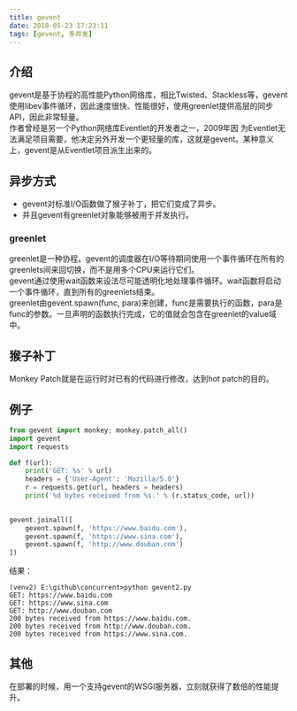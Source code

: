 ```yaml
---
title: gevent
date: 2018-05-23 17:23:11
tags: [gevent, 多并发]
---
```


## 介绍
gevent是基于协程的高性能Python网络库，相比Twisted、Stackless等，gevent使用libev事件循环，因此速度很快、性能很好，使用greenlet提供高层的同步API，因此非常轻量。    
作者曾经是另一个Python网络库Eventlet的开发者之一，2009年因 为Eventlet无法满足项目需要，他决定另外开发一个更轻量的库，这就是gevent。某种意义上，gevent是从Eventlet项目派生出来的。    

## 异步方式
* gevent对标准I/O函数做了猴子补丁，把它们变成了异步。
* 并且gevent有greenlet对象能够被用于并发执行。

### greenlet
greenlet是一种协程。gevent的调度器在I/O等待期间使用一个事件循环在所有的greenlets间来回切换，而不是用多个CPU来运行它们。    
gevent通过使用wait函数来设法尽可能透明化地处理事件循环。wait函数将启动一个事件循环，直到所有的greenlets结束。    
greenlet由gevent.spawn(func, para)来创建，func是需要执行的函数，para是func的参数。一旦声明的函数执行完成，它的值就会包含在greenlet的value域中。    

## 猴子补丁
Monkey Patch就是在运行时对已有的代码进行修改，达到hot patch的目的。

## 例子
```python
from gevent import monkey; monkey.patch_all()
import gevent
import requests

def f(url):
	print('GET: %s' % url)
	headers = {'User-Agent': 'Mozilla/5.0'}
	r = requests.get(url, headers = headers)
	print('%d bytes received from %s.' % (r.status_code, url))
 

gevent.joinall([
	gevent.spawn(f, 'https://www.baidu.com'), 
	gevent.spawn(f, 'https://www.sina.com'),
	gevent.spawn(f, 'http://www.douban.com')
])

```
结果：
```shell
(venv2) E:\github\concurrent>python gevent2.py
GET: https://www.baidu.com
GET: https://www.sina.com
GET: http://www.douban.com
200 bytes received from https://www.baidu.com.
200 bytes received from http://www.douban.com.
200 bytes received from https://www.sina.com.
```
## 其他
在部署的时候，用一个支持gevent的WSGI服务器，立刻就获得了数倍的性能提升。
